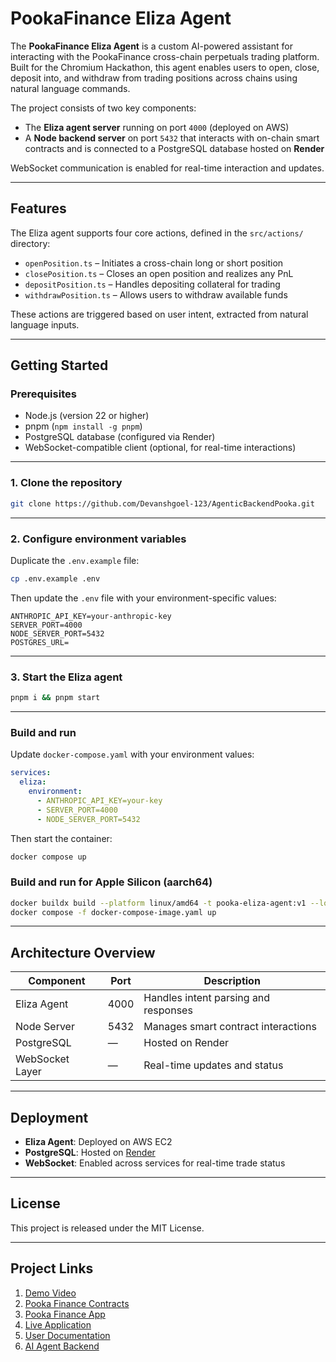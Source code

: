 # PookaFinance Eliza Agent

The **PookaFinance Eliza Agent** is a custom AI-powered assistant for interacting with the PookaFinance cross-chain perpetuals trading platform. Built for the Chromium Hackathon, this agent enables users to open, close, deposit into, and withdraw from trading positions across chains using natural language commands.

The project consists of two key components:

* The **Eliza agent server** running on port `4000` (deployed on AWS)
* A **Node backend server** on port `5432` that interacts with on-chain smart contracts and is connected to a PostgreSQL database hosted on **Render**

WebSocket communication is enabled for real-time interaction and updates.

---

## Features

The Eliza agent supports four core actions, defined in the `src/actions/` directory:

* `openPosition.ts` – Initiates a cross-chain long or short position
* `closePosition.ts` – Closes an open position and realizes any PnL
* `depositPosition.ts` – Handles depositing collateral for trading
* `withdrawPosition.ts` – Allows users to withdraw available funds

These actions are triggered based on user intent, extracted from natural language inputs.

---

## Getting Started

### Prerequisites

* Node.js (version 22 or higher)
* pnpm (`npm install -g pnpm`)
* PostgreSQL database (configured via Render)
* WebSocket-compatible client (optional, for real-time interactions)

---

### 1. Clone the repository

```bash
git clone https://github.com/Devanshgoel-123/AgenticBackendPooka.git
```

---

### 2. Configure environment variables

Duplicate the `.env.example` file:

```bash
cp .env.example .env
```

Then update the `.env` file with your environment-specific values:

```env
ANTHROPIC_API_KEY=your-anthropic-key
SERVER_PORT=4000
NODE_SERVER_PORT=5432
POSTGRES_URL=
```

---

### 3. Start the Eliza agent

```bash
pnpm i && pnpm start
```
---

### Build and run 

Update `docker-compose.yaml` with your environment values:

```yaml
services:
  eliza:
    environment:
      - ANTHROPIC_API_KEY=your-key
      - SERVER_PORT=4000
      - NODE_SERVER_PORT=5432
```

Then start the container:

```bash
docker compose up
```

### Build and run for Apple Silicon (aarch64)

```bash
docker buildx build --platform linux/amd64 -t pooka-eliza-agent:v1 --load .
docker compose -f docker-compose-image.yaml up
```

---

## Architecture Overview

| Component       | Port | Description                          |
| --------------- | ---- | ------------------------------------ |
| Eliza Agent     | 4000 | Handles intent parsing and responses |
| Node Server     | 5432 | Manages smart contract interactions  |
| PostgreSQL      | —    | Hosted on Render                     |
| WebSocket Layer | —    | Real-time updates and status         |

---

## Deployment

* **Eliza Agent**: Deployed on AWS EC2
* **PostgreSQL**: Hosted on [Render](https://render.com)
* **WebSocket**: Enabled across services for real-time trade status

---

## License

This project is released under the MIT License.

---
## Project Links

1. [Demo Video](https://youtu.be/byVYwKSZH78)
2. [Pooka Finance Contracts](https://github.com/Dhruv-Varshney-developer/pooka-finance-contracts)
3. [Pooka Finance App](https://github.com/Dhruv-Varshney-developer/pooka-finance-app)
4. [Live Application](https://pooka-finance-app.vercel.app/)
5. [User Documentation](https://pookafinance.gitbook.io/pookafinance-docs)
6. [AI Agent Backend](https://github.com/Devanshgoel-123/AgenticBackendPooka)
